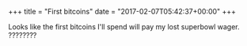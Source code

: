 +++
title = "First bitcoins"
date = "2017-02-07T05:42:37+00:00"
+++

Looks like the first bitcoins I'll spend will pay my lost superbowl wager. ????????
			